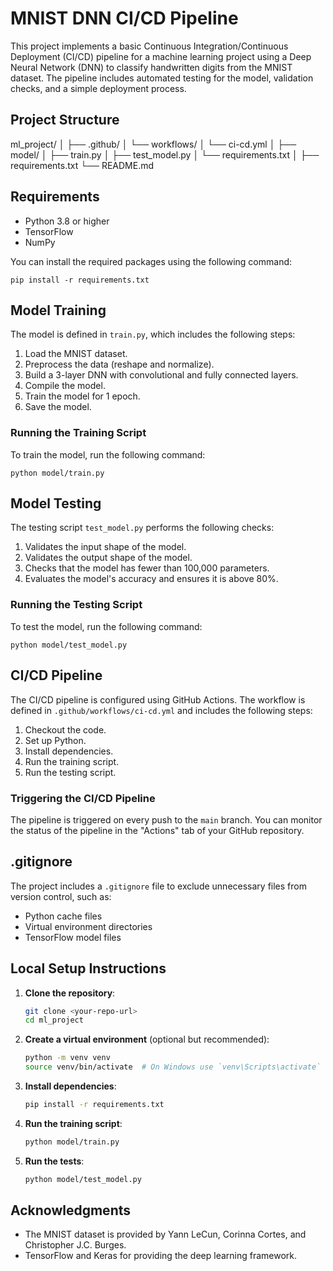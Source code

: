 # MNIST DNN CI/CD Pipeline

This project implements a basic Continuous Integration/Continuous Deployment (CI/CD) pipeline for a machine learning project using a Deep Neural Network (DNN) to classify handwritten digits from the MNIST dataset. The pipeline includes automated testing for the model, validation checks, and a simple deployment process.

## Project Structure


ml_project/
│
├── .github/
│ └── workflows/
│ └── ci-cd.yml
│
├── model/
│ ├── train.py
│ ├── test_model.py
│ └── requirements.txt
│
├── requirements.txt
└── README.md



## Requirements

- Python 3.8 or higher
- TensorFlow
- NumPy

You can install the required packages using the following command:
```
pip install -r requirements.txt
```



## Model Training

The model is defined in `train.py`, which includes the following steps:

1. Load the MNIST dataset.
2. Preprocess the data (reshape and normalize).
3. Build a 3-layer DNN with convolutional and fully connected layers.
4. Compile the model.
5. Train the model for 1 epoch.
6. Save the model.

### Running the Training Script

To train the model, run the following command:

```
python model/train.py
```


## Model Testing

The testing script `test_model.py` performs the following checks:

1. Validates the input shape of the model.
2. Validates the output shape of the model.
3. Checks that the model has fewer than 100,000 parameters.
4. Evaluates the model's accuracy and ensures it is above 80%.

### Running the Testing Script

To test the model, run the following command:
```
python model/test_model.py
```


## CI/CD Pipeline

The CI/CD pipeline is configured using GitHub Actions. The workflow is defined in `.github/workflows/ci-cd.yml` and includes the following steps:

1. Checkout the code.
2. Set up Python.
3. Install dependencies.
4. Run the training script.
5. Run the testing script.

### Triggering the CI/CD Pipeline

The pipeline is triggered on every push to the `main` branch. You can monitor the status of the pipeline in the "Actions" tab of your GitHub repository.

## .gitignore

The project includes a `.gitignore` file to exclude unnecessary files from version control, such as:

- Python cache files
- Virtual environment directories
- TensorFlow model files

## Local Setup Instructions

1. **Clone the repository**:
   ```bash
   git clone <your-repo-url>
   cd ml_project
   ```

2. **Create a virtual environment** (optional but recommended):
   ```bash
   python -m venv venv
   source venv/bin/activate  # On Windows use `venv\Scripts\activate`
   ```

3. **Install dependencies**:
   ```bash
   pip install -r requirements.txt
   ```

4. **Run the training script**:
   ```bash
   python model/train.py
   ```

5. **Run the tests**:
   ```bash
   python model/test_model.py
   ```

## Acknowledgments

- The MNIST dataset is provided by Yann LeCun, Corinna Cortes, and Christopher J.C. Burges.
- TensorFlow and Keras for providing the deep learning framework.